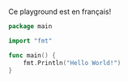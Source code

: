 Ce playground est en français!

```go runnable
package main

import "fmt"

func main() {
    fmt.Println("Hello World!")
}
```
